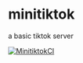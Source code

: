 # minitiktok
a basic tiktok server

[![MinitiktokCI](C:\myapps\minitiktok\badge.svg+xml)](https://github.com/funny-lee/minitiktok/actions/workflows/test.yml)
